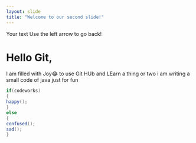```yaml
---
layout: slide
title: "Welcome to our second slide!"
---
```

Your text
Use the left arrow to go back!


# Hello Git,

I am filled with Joy:joy: to use Git HUb and LEarn a thing or two
i am writing a small code of java just for fun 
```java
if(codeworks)
{
happy();
}
else
{
confused();
sad();
}
